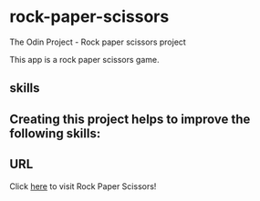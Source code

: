 # rock-paper-scissors
The Odin Project - Rock paper scissors project

This app is a rock paper scissors game.

## skills
Creating this project helps to improve the following skills:
- 

## URL
Click [here](https://djfor5.github.io/rock-paper-scissors/) to visit Rock Paper Scissors!